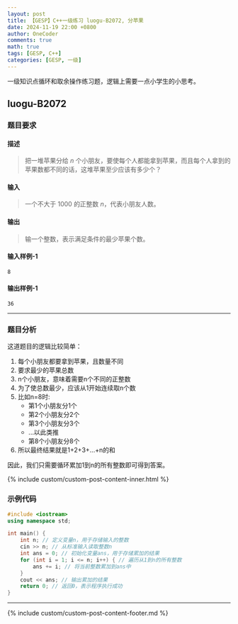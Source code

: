 ```yaml
---
layout: post
title: 【GESP】C++一级练习 luogu-B2072, 分苹果
date: 2024-11-19 22:00 +0800
author: OneCoder
comments: true
math: true
tags: [GESP, C++]
categories: [GESP, 一级]
---
```

一级知识点循环和取余操作练习题，逻辑上需要一点小学生的小思考。

<!--more-->

## luogu-B2072

### 题目要求

#### 描述

>把一堆苹果分给 $n$ 个小朋友，要使每个人都能拿到苹果，而且每个人拿到的苹果数都不同的话，这堆苹果至少应该有多少个？

#### 输入

>一个不大于 $1000$ 的正整数 $n$，代表小朋友人数。

#### 输出

>输一个整数，表示满足条件的最少苹果个数。

#### 输入样例-1

```console
8
```

#### 输出样例-1

```console
36
```

---

### 题目分析

这道题目的逻辑比较简单：

1. 每个小朋友都要拿到苹果，且数量不同
2. 要求最少的苹果总数
3. n个小朋友，意味着需要n个不同的正整数
4. 为了使总数最少，应该从1开始连续取n个数
5. 比如n=8时:
   - 第1个小朋友分1个
   - 第2个小朋友分2个
   - 第3个小朋友分3个
   - ...以此类推
   - 第8个小朋友分8个
6. 所以最终结果就是1+2+3+...+n的和

因此，我们只需要循环累加1到n的所有整数即可得到答案。

{% include custom/custom-post-content-inner.html %}

### 示例代码

```cpp
#include <iostream>
using namespace std; 

int main() {
    int n; // 定义变量n，用于存储输入的整数
    cin >> n; // 从标准输入读取整数n
    int ans = 0; // 初始化变量ans，用于存储累加的结果
    for (int i = 1; i <= n; i++) { // 遍历从1到n的所有整数
        ans += i; // 将当前整数累加到ans中
    }
    cout << ans; // 输出累加的结果
    return 0; // 返回0，表示程序执行成功
}
```

---

{% include custom/custom-post-content-footer.md %}

